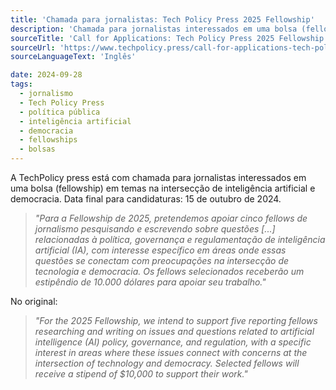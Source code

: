 ```yaml
---
title: 'Chamada para jornalistas: Tech Policy Press 2025 Fellowship'
description: 'Chamada para jornalistas interessados em uma bolsa (fellowship) em temas na intersecção de inteligência artificial e democracia.'
sourceTitle: 'Call for Applications: Tech Policy Press 2025 Fellowship'
sourceUrl: 'https://www.techpolicy.press/call-for-applications-tech-policy-press-2025-fellowship/'
sourceLanguageText: 'Inglês'

date: 2024-09-28
tags:
  - jornalismo
  - Tech Policy Press
  - política pública
  - inteligência artificial
  - democracia
  - fellowships
  - bolsas
---
```


A TechPolicy press está com chamada para jornalistas interessados em uma bolsa (fellowship) em temas na intersecção de inteligência artificial e democracia. Data final para candidaturas: 15 de outubro de 2024.

>_"Para a Fellowship de 2025, pretendemos apoiar cinco fellows de jornalismo pesquisando e escrevendo sobre questões [...] relacionadas à política, governança e regulamentação de inteligência artificial (IA), com interesse específico em áreas onde essas questões se conectam com preocupações na intersecção de tecnologia e democracia. Os fellows selecionados receberão um estipêndio de 10.000 dólares para apoiar seu trabalho."_

No original:

> _"For the 2025 Fellowship, we intend to support five reporting fellows researching and writing on issues and questions related to artificial intelligence (AI) policy, governance, and regulation, with a specific interest in areas where these issues connect with concerns at the intersection of technology and democracy. Selected fellows will receive a stipend of $10,000 to support their work."_

